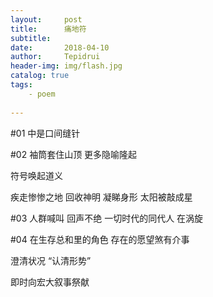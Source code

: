 ```yaml
---
layout:     post
title:      痛地符
subtitle:   
date:       2018-04-10
author:     Tepidrui
header-img: img/flash.jpg
catalog: true
tags:
    - poem
    
---
```

#01
中是口间缝针


#02
袖筒套住山顶
更多隐喻隆起

符号唤起道义

疾走惨惨之地 回收神明 
凝睇身形 太阳被敲成星


#03
人群喊叫 回声不绝
一切时代的同代人 在涡旋


#04
在生存总和里的角色
存在的愿望煞有介事

澄清状况
“认清形势”

即时向宏大叙事祭献
